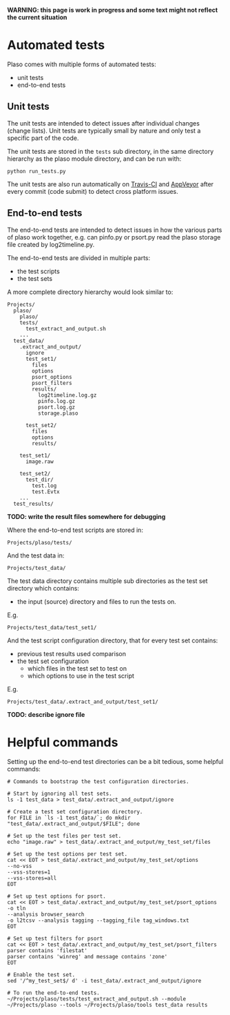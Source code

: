 **WARNING: this page is work in progress and some text might not reflect the current situation**

# Automated tests
Plaso comes with multiple forms of automated tests:

* unit tests
* end-to-end tests

## Unit tests
The unit tests are intended to detect issues after individual changes (change lists). Unit tests are typically small by nature and only test a specific part of the code.

The unit tests are stored in the `tests` sub directory, in the same directory hierarchy as the plaso module directory, and can be run with:
```
python run_tests.py
```

The unit tests are also run automatically on [Travis-CI](https://travis-ci.org/) and [AppVeyor](https://ci.appveyor.com) after every commit (code submit) to detect cross platform issues. 

## End-to-end tests
The end-to-end tests are intended to detect issues in how the various parts of plaso work together, e.g. can pinfo.py or psort.py read the plaso storage file created by log2timeline.py.

The end-to-end tests are divided in multiple parts:

* the test scripts
* the test sets

A more complete directory hierarchy would look similar to:
```
Projects/
  plaso/
    plaso/
    tests/
      test_extract_and_output.sh
    ...
  test_data/
    .extract_and_output/
      ignore
      test_set1/
        files
        options
        psort_options
        psort_filters
        results/
          log2timeline.log.gz
          pinfo.log.gz
          psort.log.gz
          storage.plaso

      test_set2/
        files
        options
        results/

    test_set1/
      image.raw

    test_set2/
      test_dir/
        test.log
        test.Evtx
    ...
  test_results/
```

**TODO: write the result files somewhere for debugging**

Where the end-to-end test scripts are stored in:
```
Projects/plaso/tests/
```

And the test data in:
```
Projects/test_data/
```

The test data directory contains multiple sub directories as the test set directory which contains:

* the input (source) directory and files to run the tests on.

E.g.
```
Projects/test_data/test_set1/
```

And the test script configuration directory, that for every test set contains:

* previous test results used comparison
* the test set configuration
  * which files in the test set to test on
  * which options to use in the test script

E.g.
```
Projects/test_data/.extract_and_output/test_set1/
```

**TODO: describe ignore file**

# Helpful commands
Setting up the end-to-end test directories can be a bit tedious, some helpful commands:

```
# Commands to bootstrap the test configuration directories.

# Start by ignoring all test sets.
ls -1 test_data > test_data/.extract_and_output/ignore

# Create a test set configuration directory.
for FILE in `ls -1 test_data/`; do mkdir "test_data/.extract_and_output/$FILE"; done

# Set up the test files per test set.
echo "image.raw" > test_data/.extract_and_output/my_test_set/files

# Set up the test options per test set.
cat << EOT > test_data/.extract_and_output/my_test_set/options
--no-vss
--vss-stores=1
--vss-stores=all
EOT

# Set up test options for psort.
cat << EOT > test_data/.extract_and_output/my_test_set/psort_options
-o tln
--analysis browser_search
-o l2tcsv --analysis tagging --tagging_file tag_windows.txt
EOT

# Set up test filters for psort
cat << EOT > test_data/.extract_and_output/my_test_set/psort_filters
parser contains 'filestat'
parser contains 'winreg' and message contains 'zone'
EOT

# Enable the test set.
sed '/^my_test_set$/ d' -i test_data/.extract_and_output/ignore
```

```
# To run the end-to-end tests.
~/Projects/plaso/tests/test_extract_and_output.sh --module ~/Projects/plaso --tools ~/Projects/plaso/tools test_data results
```